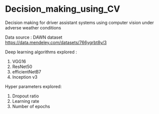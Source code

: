 # Decision_making_using_CV
Decision making for driver assistant systems using computer vision under adverse weather conditions

Data source : DAWN dataset https://data.mendeley.com/datasets/766ygrbt8y/3

Deep learning algorithms explored :

1. VGG16
2. ResNet50
3. efficientNetB7
4. Inception v3

Hyper parameters explored:

1. Dropout ratio
2. Learning rate
3. Number of epochs
